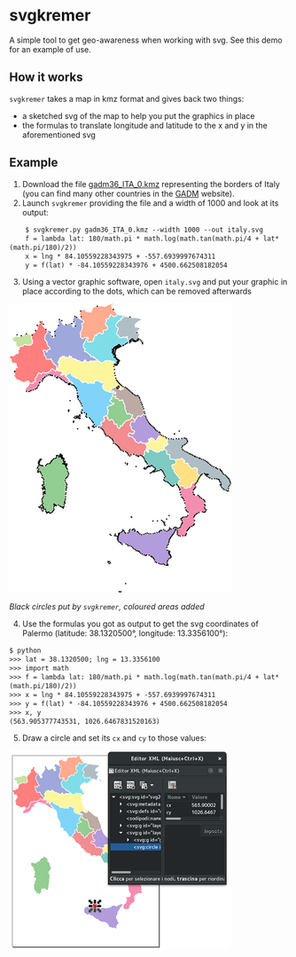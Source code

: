 # svgkremer
A simple tool to get geo-awareness when working with svg. See this demo for an example of use.

## How it works
`svgkremer` takes a map in kmz format and gives back two things:
- a sketched svg of the map to help you put the graphics in place
- the formulas to translate longitude and latitude to the x and y in the aforementioned svg

## Example
1. Download the file [gadm36_ITA_0.kmz](https://biogeo.ucdavis.edu/data/gadm3.6/kmz/gadm36_ITA_0.kmz)
   representing the borders of Italy (you can find many other countries in the
   [GADM](https://gadm.org/download_country_v3.html) website).
2. Launch `svgkremer` providing the file and a width of 1000 and look at its output:
```
    $ svgkremer.py gadm36_ITA_0.kmz --width 1000 --out italy.svg
    f = lambda lat: 180/math.pi * math.log(math.tan(math.pi/4 + lat*(math.pi/180)/2))
    x = lng * 84.10559228343975 + -557.6939997674311
    y = f(lat) * -84.10559228343976 + 4500.662508182054
```
3. Using a vector graphic software, open `italy.svg` and put your graphic in place according to the dots,
   which can be removed afterwards

![map of Italy](doc/italy.svg.png)

   *Black circles put by `svgkremer`, coloured areas added*
   
4. Use the formulas you got as output to get the svg coordinates of Palermo (latitude: 38.1320500°,
   longitude: 13.3356100°):
```
$ python
>>> lat = 38.1320500; lng = 13.3356100
>>> import math
>>> f = lambda lat: 180/math.pi * math.log(math.tan(math.pi/4 + lat*(math.pi/180)/2))
>>> x = lng * 84.10559228343975 + -557.6939997674311
>>> y = f(lat) * -84.10559228343976 + 4500.662508182054
>>> x, y
(563.905377743531, 1026.6467831520163)
```
5. Draw a circle and set its `cx` and `cy` to those values:

![circle on Palermo](doc/circle.png)
